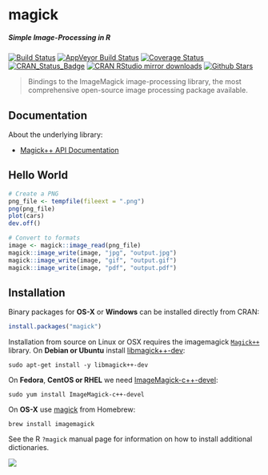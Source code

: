# magick

##### *Simple Image-Processing in R*

[![Build Status](https://travis-ci.org/jeroenooms/magick.svg?branch=master)](https://travis-ci.org/jeroenooms/magick)
[![AppVeyor Build Status](https://ci.appveyor.com/api/projects/status/github/jeroenooms/magick?branch=master&svg=true)](https://ci.appveyor.com/project/jeroenooms/magick)
[![Coverage Status](https://codecov.io/github/jeroenooms/magick/coverage.svg?branch=master)](https://codecov.io/github/jeroenooms/magick?branch=master)
[![CRAN_Status_Badge](http://www.r-pkg.org/badges/version/magick)](http://cran.r-project.org/package=magick)
[![CRAN RStudio mirror downloads](http://cranlogs.r-pkg.org/badges/magick)](http://cran.r-project.org/web/packages/magick/index.html)
[![Github Stars](https://img.shields.io/github/stars/jeroenooms/magick.svg?style=social&label=Github)](https://github.com/jeroenooms/magick)

> Bindings to the ImageMagick image-processing library, the
  most comprehensive open-source image processing package available.

## Documentation

About the underlying library:

 - [Magick++ API Documentation](https://www.imagemagick.org/Magick++/Documentation.html)

## Hello World

```r
# Create a PNG
png_file <- tempfile(fileext = ".png")
png(png_file)
plot(cars)
dev.off()

# Convert to formats
image <- magick::image_read(png_file)
magick::image_write(image, "jpg", "output.jpg")
magick::image_write(image, "gif", "output.gif")
magick::image_write(image, "pdf", "output.pdf")

```

## Installation

Binary packages for __OS-X__ or __Windows__ can be installed directly from CRAN:

```r
install.packages("magick")
```

Installation from source on Linux or OSX requires the imagemagick [`Magick++`](https://www.imagemagick.org/Magick++/Documentation.html) library. On __Debian or Ubuntu__ install [libmagick++-dev](https://packages.debian.org/testing/libmagick++-dev):

```
sudo apt-get install -y libmagick++-dev
```

On __Fedora__,  __CentOS or RHEL__ we need [ImageMagick-c++-devel](https://apps.fedoraproject.org/packages/ImageMagick-c++-devel):

```
sudo yum install ImageMagick-c++-devel
````

On __OS-X__ use [magick](https://github.com/Homebrew/homebrew-core/blob/master/Formula/imagemagick.rb) from Homebrew:

```
brew install imagemagick
```

See the R `?magick` manual page for information on how to install additional dictionaries.


[![](http://ropensci.org/public_images/github_footer.png)](http://ropensci.org)
